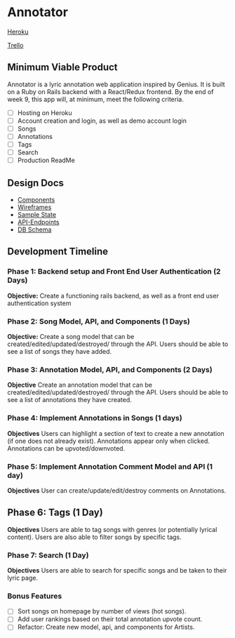 # Annotator
  [Heroku](www.heroku.com)

  [Trello](www.trello.com)
## Minimum Viable Product

Annotator is a lyric annotation web application inspired by Genius. It is built on a Ruby on Rails backend with a React/Redux frontend.
By the end of week 9, this app will, at minimum, meet the following criteria.

- [ ] Hosting on Heroku
- [ ] Account creation and login, as well as demo account login
- [ ] Songs
- [ ] Annotations
- [ ] Tags
- [ ] Search
- [ ] Production ReadMe

## Design Docs
* [Components](./components.md)
* [Wireframes](./wireframes)
* [Sample State](./sample_state.md)
* [API-Endpoints](./api_endpoints.md)
* [DB Schema](./schema.md)


## Development Timeline
### Phase 1: Backend setup and Front End User Authentication (2 Days)
**Objective:** Create a functioning rails backend, as well as a front end user authentication system


### Phase 2: Song Model, API, and Components (1 Days)
**Objective:** Create a song model that can be created/edited/updated/destroyed/ through the API.
Users should be able to see a list of songs they have added.

### Phase 3: Annotation Model, API, and Components (2 Days)
**Objective** Create an annotation model that can be created/edited/updated/destroyed/ through the API.
Users should be able to see a list of annotations they have created.

### Phase 4: Implement Annotations in Songs (1 days)
**Objectives** Users can highlight a section of text to create a new annotation (if one does not already exist).
Annotations appear only when clicked.  Annotations can be upvoted/downvoted.

### Phase 5: Implement Annotation Comment Model and API (1 day)
**Objectives** User can create/update/edit/destroy comments on Annotations.

## Phase 6: Tags (1 Day)
**Objectives** Users are able to tag songs with genres (or potentially lyrical content).
Users are also able to filter songs by specific tags.

### Phase 7: Search (1 Day)
**Objectives** Users are able to search for specific songs and be taken to their lyric page.


### Bonus Features
- [ ] Sort songs on homepage by number of views (hot songs).
- [ ] Add user rankings based on their total annotation upvote count.
- [ ] Refactor: Create new model, api, and components for Artists.
